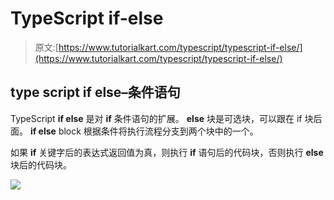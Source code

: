 # TypeScript if-else

> 原文:[https://www.tutorialkart.com/typescript/typescript-if-else/](https://www.tutorialkart.com/typescript/typescript-if-else/)

## type script if else–条件语句

TypeScript **if else** 是对 **if** 条件语句的扩展。 **else** 块是可选块，可以跟在 if 块后面。 **if else** block 根据条件将执行流程分支到两个块中的一个。

如果 **if** 关键字后的表达式返回值为真，则执行 **if** 语句后的代码块，否则执行 **else** 块后的代码块。

[![](../Images/925da31b32d6bc3827932f6c8afb11bb.png)](https://www.tutorialkart.com/)